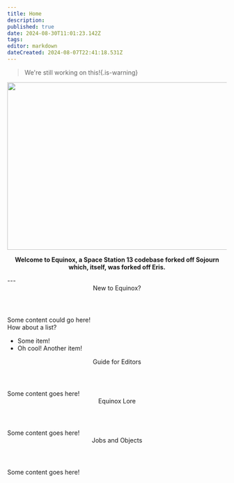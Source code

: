 ```yaml
---
title: Home
description: 
published: true
date: 2024-08-30T11:01:23.142Z
tags: 
editor: markdown
dateCreated: 2024-08-07T22:41:18.531Z
---
```


> We're still working on this!{.is-warning}

<!-- ![wikibanner1.png](/wikibanner1.png) -->
<center>
  <img src="https://wiki.bluespace.engineer/wikibanner2.png" width="768" height="384"/>
  

<strong>Welcome to Equinox, a Space Station 13 codebase forked off Sojourn which, itself, was forked off Eris.</strong>
</center>
---
<br>
<div class="flex(& sm:row,col) space(y-2,sm:y-0,sm:x-2) mt-4">
	<div class="w-full flex(& col) space-y-4">
		<div class="w-full rounded-xl border(2 white solid)">
    	<header class="rounded-t-xl bg-blue-600"><center>New to Equinox?<center></header>
      <div class="p-2">
        Some content could go here!
        </br>How about a list?
        <ul class="pt-0">
          <li>Some item!</li>
          <li>Oh cool! Another item!</li>
        </ul>
      </div>
    </div>
  	<div class="w-full rounded-xl border(2 white solid)">
    	<header class="rounded-t-xl bg-red-600"><center>Guide for Editors<center></header>
			<div class="p-2">Some content goes here!</div>
		</div>
	</div>
  <div class="w-full flex(& col) space-y-4">
		<div class="w-full rounded-xl border(2 white solid)">
    	<header class="rounded-t-xl bg-green-600"><center>Equinox Lore<center></header>
			<div class="p-2">Some content goes here!</div>
		</div>
  	<div class="w-full rounded-xl border(2 white solid)">
    	<header class="rounded-t-xl bg-orange-600"><center>Jobs and Objects<center></header>
			<div class="p-2">Some content goes here!</div>
		</div>
	</div>
</div>